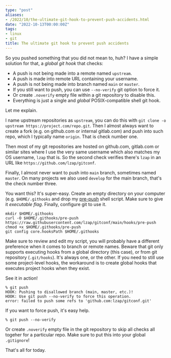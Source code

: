 ```yaml
---
type: "post"
aliases:
- /2022/10/the-ultimate-git-hook-to-prevent-push-accidents.html
date: "2022-10-13T00:00:00Z"
tags:
- linux
- git
title: The ultimate git hook to prevent push accidents
---
```


So you pushed something that you did not mean to, huh? I have a simple solution
for that, a *global git hook* that checks:

* A push is not being made into a remote named `upstream`.
* A push is made into remote URL containing your username.
* A push is not being made into branch named `main` or `master`.
* If you still want to push, you can use `--no-verify` git option to force it.
* Or create `.noverify` empty file within a git repository to disable this.
* Everything is just a single and *global* POSIX-compatible shell git hook.

Let me explain.

I name upstream repositories as `upstream`, you can do this with `git clone -o
upstream https://project.com/repo.git`. Then I almost always want to create a
fork (e.g. on github.com or internal gitlab.com) and push into such repo, which
I typically name `origin`. That is check number one.

Then most of my git repositories are hosted on github.com, gitlab.com or
similar sites where I use the very same username which also matches my OS
username, `lzap` that is. So the second check verifies there's `lzap` in an URL
like `https://github.com/lzap/gitconf`.

Finally, I almost never want to push into `main` branch, sometimes named
`master`. On many projects we also used `develop` for the main branch, that's
the check number three.

You want this? It's super-easy. Create an empty directory on your computer
(e.g. `$HOME/.githooks` and drop my
[pre-push](https://github.com/lzap/gitconf/blob/main/hooks/pre-push) shell
script. Make sure to give it *executable flag*. Finally, configure git to use
it.

	mkdir $HOME/.githooks
	curl -O $HOME/.githooks/pre-push https://raw.githubusercontent.com/lzap/gitconf/main/hooks/pre-push
	chmod +x $HOME/.githooks/pre-push
	git config core.hooksPath $HOME/.githooks

Make sure to review and edit my script, you will probably have a different
preference when it comes to branch or remote names. Beware that git only
supports executing hooks from a global directory (this case), or from git
repository (`.git/hooks`). It's always one, or the other. If you need to still
use some project-level hooks, the workaround is to create global hooks that
executes project hooks when they exist.

See it in action!

	% git push
	HOOK: Pushing to disallowed branch (main, master, etc.)!
	HOOK: Use git push --no-verify to force this operation.
	error: failed to push some refs to 'github.com:lzap/gitconf.git'

If you want to force push, it's easy help.

	% git push --no-verify

Or create `.noverify` empty file in the git repository to skip all checks all togeher for a particular repo. Make sure to put this into your global `.gitignore`!

That's all for today.

